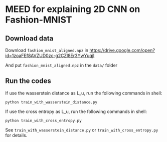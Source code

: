 # MEED for explaining 2D CNN on Fashion-MNIST

## Download data

Download `fashion_mnist_aligned.npz` in https://drive.google.com/open?id=1zoaFEf8AVZUD0zc-g2CZl8Er3YwYuqjI

And put `fashion_mnist_aligned.npz` in the `data/` folder

## Run the codes

If use the wasserstein distance as L_u, run the following commands in shell:

```shell
python train_with_wasserstein_distance.py
```

If use the cross entropy as L_u, run the following commands in shell:

```shell
python train_with_cross_entropy.py
```


See `train_with_wasserstein_distance.py` or `train_with_cross_entropy.py` for details. 
